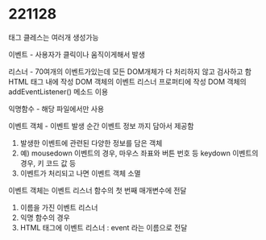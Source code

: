 # 221128
태그 클레스는 여러개 생성가능

이벤트 - 사용자가 클릭이나 움직이게해서 발생

리스너 - 70여개의 이벤트가있는데 모든 DOM개체가 다 처리하지 않고 검사하고 함
HTML 태그 내에 작성
DOM 객체의 이벤트 리스너 프로퍼티에 작성
DOM 객체의 addEventListener() 메소드 이용

익명함수 - 해당 파일에서만 사용

이벤트 객체 - 이벤트 발생 순간 이벤트 정보 까지 담아서 제공함
1. 발생한 이벤트에 관련된 다양한 정보를 담은 객체
2. 예) mousedown 이벤트의 경우, 마우스 좌표와 버튼 번호 등
        keydown 이벤트의 경우, 키 코드 값 등
3. 이벤트가 처리되고 나면 이벤트 객체 소멸

이벤트 객체는 이벤트 리스너 함수의 첫 번째 매개변수에 전달
1. 이름을 가진 이벤트 리스너
2. 익명 함수의 경우
3. HTML 태그에 이벤트 리스너 : event 라는 이름으로 전달
> <script>
            var div = document.getElementById("div"); // 이벤트 메시지 출력 공간
            var button = document.getElementById("button");

            // body 객체에 캡쳐 리스너 등록
            document.body.addEventListener("click", capture, true); // 켭쳐 단계(1) 

            // 타겟 객체에 버블 리스너 등록
            button.addEventListener("click", bubble, false); // 버블 단계(2)

            // body 객체에 버블 리스너 등록
            document.body.addEventListener("click", bubble, false); // 버블 단계(3)

            function capture(e) { // e는 이벤트 객체
                let obj = e.currentTarget; // 현재 이벤트를 받은  DOM 객체
                let tagName = obj.tagName; // 태그 이름
                div.innerHTML += "<br>capture 단계 : " + tagName + " 태그 " + e.type + "이벤트";
            }

            function bubble(e) { // e는 이벤트 객체
                let obj = e.currentTarget; // 현재 이벤트를 받은  DOM 객체
                let tagName = obj.tagName; // 태그 이름
                div.innerHTML += "<br>bubble 단계 : " + tagName + " 태그 " + e.type + "이벤트";
            }
        </script>
	
![3](https://user-images.githubusercontent.com/112832753/206889510-f47c00ea-1657-44db-8b48-c25653c600af.PNG)

이벤트 리스너 작성 방법 4 가지 
(1) HTML 태그
(2) 이벤트 리스너
    프로퍼티
(3) addEventListener()
    메소드 이용
(4) 익명 함수 이용
(5) 익명 함수 이용

이벤트 객체에 들어있는 정보
1. type
2. target
3. currentTarget

onclick="return false">
	이동 안되는 링크
var ret = confirm = 예, 아니요 //true false

이벤트가 흘러가는 과정
캡쳐 단계(capturing phase) 
이벤트가 window 객체에서 중간의 모든 DOM 객체를 거쳐 타겟 객체에 전달되는 과정
이벤트가 거쳐가는 모든 DOM 객체(window포함)의 이벤트 리스너 실행 
버블 단계(bubbling phase) 
이벤트가 타겟에서 중간의 모든 DOM 객체를 거쳐 window 객체에 전달되는 과정 
이벤트가 거쳐가는 모든 DOM 객체(window포함)의 이벤트 리스너 실행 

onload 
window 객체에 발생
웹 페이지의 로딩 완료시 호출되는 이벤트 리스너

